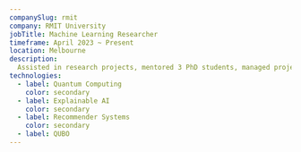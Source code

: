 ```yaml
---
companySlug: rmit
company: RMIT University
jobTitle: Machine Learning Researcher
timeframe: April 2023 ~ Present
location: Melbourne
description: 
  Assisted in research projects, mentored 3 PhD students, managed project timelines, conducted data analysis using Python and TensorFlow, provided administrative support, presented findings, and contributed to problem-solving.
technologies: 
  - label: Quantum Computing
    color: secondary
  - label: Explainable AI
    color: secondary
  - label: Recommender Systems
    color: secondary
  - label: QUBO
---
```



